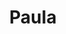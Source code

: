 ---
title: Paula
date: 
draft: false

# descripcion
description : Aros de plata y cristal

materials: Plata 925

color: Plateado y cristal

dimensions: 1,8cm largo

code: 01-07-0400

type: "Aros"

categories: []

price: $4.760,00

price_eftvo: $4.050,00

# Images
# first image will be shown in the product page
images:
  # - image: "images/path_to_image"
  # La ubicacion de las imagenes es imagenes/Aros/Aros.Cristal/01-07-0400-paula
  - image: "./images/aros/cristal/01-07-0400-redondo-10-cristales_a.JPG"
  - image: "./images/aros/cristal/01-07-0400-redondo-10-cristales_b.JPG"
---